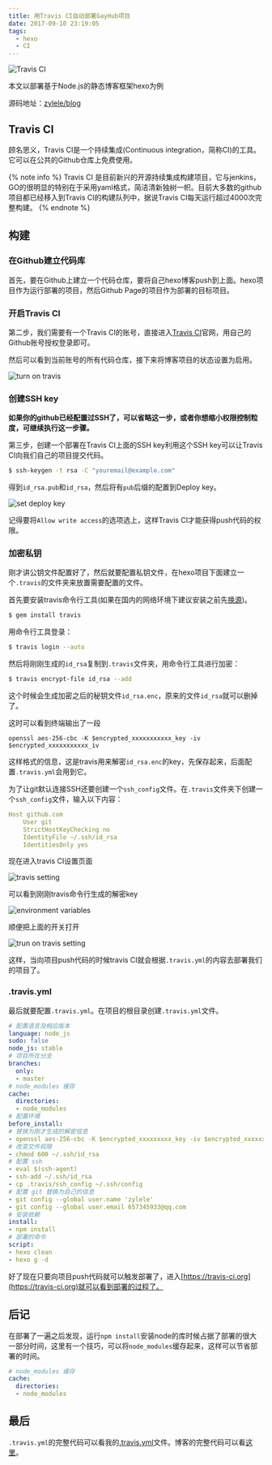 ```yaml
---
title: 用Travis CI自动部署GayHub项目
date: 2017-09-10 23:19:05
tags: 
  - hexo
  - CI
---
```


![Travis CI](/img/auto-deploy-hexo-with-travis-ci/travis-ci.png)

本文以部署基于Node.js的静态博客框架hexo为例

源码地址：[zylele/blog](https://github.com/zylele/blog)

<!-- more -->

## Travis CI

顾名思义，Travis CI是一个持续集成(Continuous integration，简称CI)的工具。它可以在公共的Github仓库上免费使用。

{% note info %} Travis CI 是目前新兴的开源持续集成构建项目，它与jenkins，GO的很明显的特别在于采用yaml格式，简洁清新独树一帜。目前大多数的github项目都已经移入到Travis CI的构建队列中，据说Travis CI每天运行超过4000次完整构建。 {% endnote %}

## 构建

### 在Github建立代码库

首先，要在Github上建立一个代码仓库，要将自己hexo博客push到上面。hexo项目作为运行部署的项目，然后Github Page的项目作为部署的目标项目。

### 开启Travis CI

第二步，我们需要有一个Travis CI的账号，直接进入[Travis CI](https://travis-ci.org/)官网，用自己的Github账号授权登录即可。

然后可以看到当前账号的所有代码仓库，接下来将博客项目的状态设置为启用。

![turn on travis](/img/auto-deploy-hexo-with-travis-ci/account.png)

### 创建SSH key

**如果你的github已经配置过SSH了，可以省略这一步，或者你想缩小权限控制粒度，可继续执行这一步骤。**

第三步，创建一个部署在Travis CI上面的SSH key利用这个SSH key可以让Travis CI向我们自己的项目提交代码。

```bash
$ ssh-keygen -t rsa -C "youremail@example.com"
```

得到`id_rsa.pub`和`id_rsa`，然后将有`pub`后缀的配置到Deploy key。

![set deploy key](/img/auto-deploy-hexo-with-travis-ci/deploy-key.png)

记得要将`Allow write access`的选项选上，这样Travis CI才能获得push代码的权限。

### 加密私钥

刚才讲公钥文件配置好了，然后就要配置私钥文件，在hexo项目下面建立一个`.travis`的文件夹来放置需要配置的文件。

首先要安装travis命令行工具(如果在国内的网络环境下建议安装之前先[换源](https://ruby.taobao.org/))。

```bash
$ gem install travis
```

用命令行工具登录：

```bash
$ travis login --auto
```

然后将刚刚生成的`id_rsa`复制到`.travis`文件夹，用命令行工具进行加密：

```bash
$ travis encrypt-file id_rsa --add
```

这个时候会生成加密之后的秘钥文件`id_rsa.enc`，原来的文件`id_rsa`就可以删掉了。

这时可以看到终端输出了一段

`openssl aes-256-cbc -K $encrypted_xxxxxxxxxxx_key -iv $encrypted_xxxxxxxxxxx_iv`

这样格式的信息，这是travis用来解密`id_rsa.enc`的key，先保存起来，后面配置`.travis.yml`会用到它。

为了让git默认连接SSH还要创建一个`ssh_config`文件。在`.travis`文件夹下创建一个`ssh_config`文件，输入以下内容：

```yml
Host github.com
    User git
    StrictHostKeyChecking no
    IdentityFile ~/.ssh/id_rsa
    IdentitiesOnly yes
```

现在进入travis CI设置页面

![travis setting](/img/auto-deploy-hexo-with-travis-ci/setting.png)

可以看到刚刚travis命令行生成的解密key

![environment variables](/img/auto-deploy-hexo-with-travis-ci/environment-variables.png)

顺便把上面的开关打开

![trun on travis setting](/img/auto-deploy-hexo-with-travis-ci/turn-on-build.png)

这样，当向项目push代码的时候travis CI就会根据`.travis.yml`的内容去部署我们的项目了。

### .travis.yml

最后就要配置`.travis.yml`。在项目的根目录创建`.travis.yml`文件。

```yml
# 配置语言及相应版本
language: node_js
sudo: false
node_js: stable
# 项目所在分支
branches:
  only:
  - master
# node_modules 缓存
cache:
  directories:
  - node_modules
# 配置环境
before_install:
# 替换为刚才生成的解密信息
- openssl aes-256-cbc -K $encrypted_xxxxxxxxx_key -iv $encrypted_xxxxxxxxx_iv -in .travis/id_rsa.enc -out ~/.ssh/id_rsa -d
# 改变文件权限
- chmod 600 ~/.ssh/id_rsa
# 配置 ssh
- eval $(ssh-agent)
- ssh-add ~/.ssh/id_rsa
- cp .travis/ssh_config ~/.ssh/config
# 配置 git 替换为自己的信息
- git config --global user.name 'zylele'
- git config --global user.email 657345933@qq.com
# 安装依赖
install:
- npm install
# 部署的命令
script:
- hexo clean
- hexo g -d
```

好了现在只要向项目push代码就可以触发部署了，进入[https://travis-ci.org](https://travis-ci.org)就可以看到部署的过程了。

## 后记

在部署了一遍之后发现，运行`npm install`安装node的库时候占据了部署的很大一部分时间，这里有一个技巧，可以将`node_modules`缓存起来，这样可以节省部署的时间。

```yml
# node_modules 缓存
cache:
  directories:
  - node_modules
``` 

## 最后

`.travis.yml`的完整代码可以看我的[.travis.yml](https://github.com/zylele/blog/blob/master/.travis.yml)文件。博客的完整代码可以看[这里](https://github.com/zylele/blog)。
